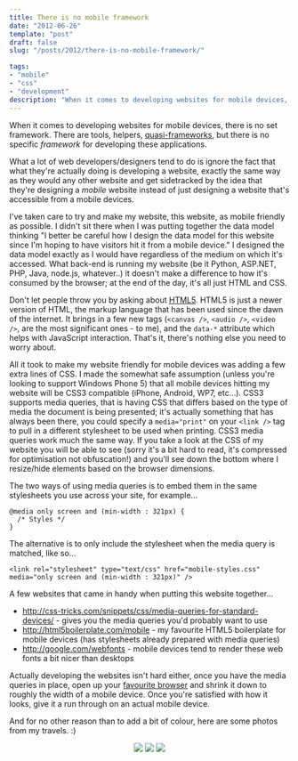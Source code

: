 ```yaml
---
title: There is no mobile framework
date: "2012-06-26"
template: "post"
draft: false
slug: "/posts/2012/there-is-no-mobile-framework/"

tags:
- "mobile"
- "css"
- "development"
description: "When it comes to developing websites for mobile devices, there is no set framework.  There are tools, helpers, [quasi-frameworks](http://jquerymobile.com/), but there is no specific *framework* for developing these applications."
---
```

When it comes to developing websites for mobile devices, there is no set framework.  There are tools, helpers, [quasi-frameworks](http://jquerymobile.com/), but there is no specific *framework* for developing these applications.

What a lot of web developers/designers tend to do is ignore the fact that what they're actually doing is developing a website, exactly the same way as they would any other website and get sidetracked by the idea that they're designing a *mobile* website instead of just designing a website that's accessible from a mobile devices.

I've taken care to try and make my website, this website, as mobile friendly as possible.  I didn't sit there when I was putting together the data model thinking "I better be careful how I design the data model for this website since I'm hoping to have visitors hit it from a mobile device."  I designed the data model exactly as I would have regardless of the medium on which it's accessed.  What back-end is running my website (be it Python, ASP.NET, PHP, Java, node.js, whatever..) it doesn't make a difference to how it's consumed by the browser; at the end of the day, it's all just HTML and CSS.

Don't let people throw you by asking about [HTML5](http://www.html5rocks.com/en/).  HTML5 is just a newer version of HTML, the markup language that has been used since the dawn of the internet.  It brings in a few new tags (`<canvas />`, `<audio />`, `<video />`, are the most significant ones - to me), and the `data-*` attribute which helps with JavaScript interaction.  That's it, there's nothing else you need to worry about.

All it took to make my website friendly for mobile devices was adding a few extra lines of CSS.  I made the somewhat safe assumption (unless you're looking to support Windows Phone 5) that all mobile devices hitting my website will be CSS3 compatible (iPhone, Android, WP7, etc...).  CSS3 supports media queries, that is having CSS that differs based on the type of media the document is being presented; it's actually something that has always been there, you could specify a `media="print"` on your `<link />` tag to pull in a different stylesheet to be used when printing.  CSS3 media queries work much the same way.  If you take a look at the CSS of my website you will be able to see (sorry it's a bit hard to read, it's compressed for optimisation not obfuscation!) and you'll see down the bottom where I resize/hide elements based on the browser dimensions.

The two ways of using media queries is to embed them in the same stylesheets you use across your site, for example...

    @media only screen and (min-width : 321px) {
      /* Styles */
    }

The alternative is to only include the stylesheet when the media query is matched, like so...

    <link rel="stylesheet" type="text/css" href="mobile-styles.css" media="only screen and (min-width : 321px)" />

A few websites that came in handy when putting this website together...

* <http://css-tricks.com/snippets/css/media-queries-for-standard-devices/> - gives you the media queries you'd probably want to use
* <http://html5boilerplate.com/mobile> - my favourite HTML5 boilerplate for mobile devices (has stylesheets already prepared with media queries)
* <http://google.com/webfonts> - mobile devices tend to render these web fonts a bit nicer than desktops

Actually developing the websites isn't hard either, once you have the media queries in place, open up your [favourite browser](http://google.com/chrome) and shrink it down to roughly the width of a mobile device.  Once you're satisfied with how it looks, give it a run through on an actual mobile device.

And for no other reason than to add a bit of colour, here are some photos from my travels. :)

<p style="text-align:center">
<img src="https://farm6.staticflickr.com/5339/7437654846_219d4e6c57_q.jpg" />
<img src="https://farm8.staticflickr.com/7136/7436254430_8a7af6fa04_q.jpg" />
<img src="https://farm6.staticflickr.com/5319/7436305836_4856a4e692_q.jpg" />
</p>